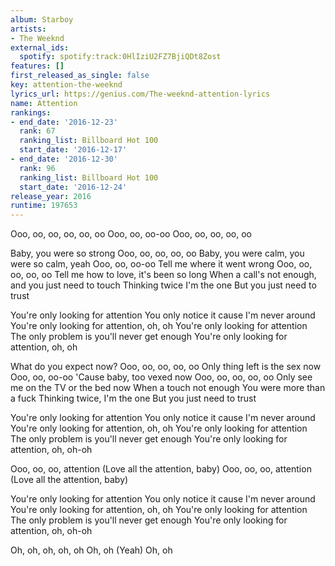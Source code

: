 ```yaml
---
album: Starboy
artists:
- The Weeknd
external_ids:
  spotify: spotify:track:0HlIziU2FZ7BjiQDt8Zost
features: []
first_released_as_single: false
key: attention-the-weeknd
lyrics_url: https://genius.com/The-weeknd-attention-lyrics
name: Attention
rankings:
- end_date: '2016-12-23'
  rank: 67
  ranking_list: Billboard Hot 100
  start_date: '2016-12-17'
- end_date: '2016-12-30'
  rank: 96
  ranking_list: Billboard Hot 100
  start_date: '2016-12-24'
release_year: 2016
runtime: 197653
---
```

Ooo, oo, oo, oo, oo, oo
Ooo, oo, oo-oo
Ooo, oo, oo, oo, oo


Baby, you were so strong
Ooo, oo, oo, oo, oo
Baby, you were calm, you were so calm, yeah
Ooo, oo, oo-oo
Tell me where it went wrong
Ooo, oo, oo, oo, oo
Tell me how to love, it's been so long
When a call's not enough, and you just need to touch
Thinking twice I'm the one
But you just need to trust


You're only looking for attention
You only notice it cause I'm never around
You're only looking for attention, oh, oh
You're only looking for attention
The only problem is you'll never get enough
You're only looking for attention, oh, oh


What do you expect now?
Ooo, oo, oo, oo, oo
Only thing left is the sex now
Ooo, oo, oo-oo
'Cause baby, too vexed now
Ooo, oo, oo, oo, oo
Only see me on the TV or the bed now
When a touch not enough
You were more than a fuck
Thinking twice, I'm the one
But you just need to trust


You're only looking for attention
You only notice it cause I'm never around
You're only looking for attention, oh, oh
You're only looking for attention
The only problem is you'll never get enough
You're only looking for attention, oh, oh-oh


Ooo, oo, oo, attention
(Love all the attention, baby)
Ooo, oo, oo, attention
(Love all the attention, baby)


You're only looking for attention
You only notice it cause I'm never around
You're only looking for attention, oh, oh
You're only looking for attention
The only problem is you'll never get enough
You're only looking for attention, oh, oh-oh


Oh, oh, oh, oh, oh
Oh, oh
(Yeah)
Oh, oh
